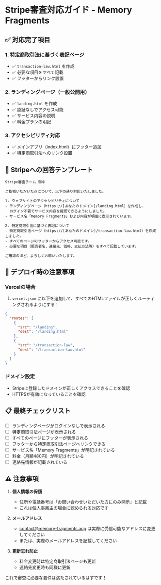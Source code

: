 # Stripe審査対応ガイド - Memory Fragments

## ✅ 対応完了項目

### 1. 特定商取引法に基づく表記ページ
- ✅ `transaction-law.html` を作成
- ✅ 必要な項目をすべて記載
- ✅ フッターからリンク設置

### 2. ランディングページ（一般公開用）
- ✅ `landing.html` を作成
- ✅ 認証なしでアクセス可能
- ✅ サービス内容の説明
- ✅ 料金プランの明記

### 3. アクセシビリティ対応
- ✅ メインアプリ（index.html）にフッター追加
- ✅ 特定商取引法へのリンク設置

## 📝 Stripeへの回答テンプレート

```
Stripe審査チーム 御中

ご指摘いただいた点について、以下の通り対応いたしました。

1. ウェブサイトのアクセシビリティについて
- ランディングページ（https://[あなたのドメイン]/landing.html）を作成し、
  ログイン不要でサービス内容を確認できるようにしました。
- サービス名「Memory Fragments」および内容が明確に表示されています。

2. 特定商取引法に基づく表記について
- 特定商取引法ページ（https://[あなたのドメイン]/transaction-law.html）を作成しました。
- すべてのページのフッターからアクセス可能です。
- 必要な項目（販売者名、連絡先、価格、支払方法等）をすべて記載しています。

ご確認のほど、よろしくお願いいたします。
```

## 🚀 デプロイ時の注意事項

### Vercelの場合
1. `vercel.json` に以下を追加して、すべてのHTMLファイルが正しくルーティングされるようにする：

```json
{
  "routes": [
    {
      "src": "/landing",
      "dest": "/landing.html"
    },
    {
      "src": "/transaction-law",
      "dest": "/transaction-law.html"
    }
  ]
}
```

### ドメイン設定
- Stripeに登録したドメインが正しくアクセスできることを確認
- HTTPSが有効になっていることを確認

## 📋 最終チェックリスト

- [ ] ランディングページがログインなしで表示される
- [ ] 特定商取引法ページが表示される
- [ ] すべてのページにフッターが表示される
- [ ] フッターから特定商取引法ページへリンクできる
- [ ] サービス名「Memory Fragments」が明記されている
- [ ] 料金（月額480円）が明記されている
- [ ] 連絡先情報が記載されている

## ⚠️ 注意事項

1. **個人情報の保護**
   - 住所や電話番号は「お問い合わせいただいた方にのみ開示」と記載
   - これは個人事業主の場合に認められる対応です

2. **メールアドレス**
   - contact@memory-fragments.app は実際に受信可能なアドレスに変更してください
   - または、実際のメールアドレスを記載してください

3. **更新忘れ防止**
   - 料金変更時は特定商取引法ページも更新
   - 連絡先変更時も同様に更新

これで審査に必要な要件は満たされているはずです！